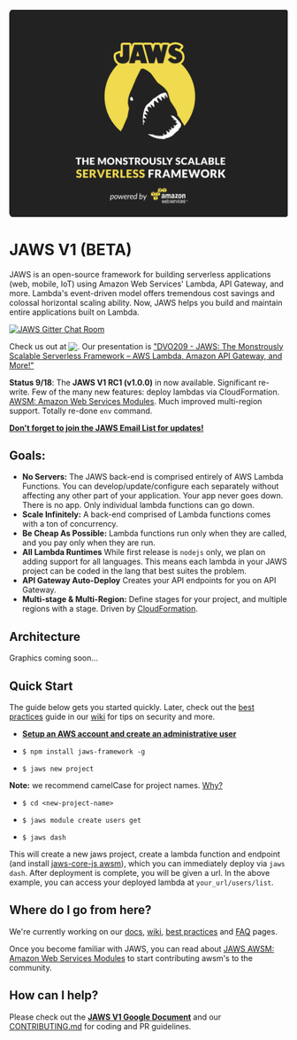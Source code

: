 ![JAWS stack javascript aws node.js express auroradb dynamodb lambda](img/jaws_framework_logo_animated_xl.gif)

JAWS V1 (BETA)
=================================

JAWS is an open-source framework for building serverless applications (web, mobile, IoT) using Amazon Web Services' Lambda, API Gateway, and more.
Lambda's event-driven model offers tremendous cost savings and colossal horizontal scaling ability.  Now, JAWS helps you
build and maintain entire applications built on Lambda.

[![JAWS Gitter Chat Room](https://badges.gitter.im/Join%20Chat.svg)](https://gitter.im/jaws-framework/JAWS?utm_source=badge&utm_medium=badge&utm_campaign=pr-badge)

Check us out at <img src="http://www.vormetric.com/sites/default/files/aws-re-invent-logo_0.png" align="absbottom">.  Our presentation is ["DVO209 - JAWS: The Monstrously Scalable Serverless Framework – AWS Lambda, Amazon API Gateway, and More!"](https://www.portal.reinvent.awsevents.com/connect/sessionDetail.ww?SESSION_ID=5494)

**Status 9/18**: The **JAWS V1 RC1 (v1.0.0)** in now available. Significant re-write.  Few of the many new features: deploy lambdas via CloudFormation. [AWSM: Amazon Web Services Modules](https://github.com/awsm-org/awsm).  Much improved multi-region support.  Totally re-done `env` command.

**[Don't forget to join the JAWS Email List for updates!](http://eepurl.com/bvz5Nj)**

## Goals:

 - **No Servers:** The JAWS back-end is comprised entirely of AWS Lambda Functions.  You can develop/update/configure each separately without affecting any other part of your application.  Your app never goes down.  There is no app.  Only individual lambda functions can go down.
 - **Scale Infinitely:**  A back-end comprised of Lambda functions comes with a ton of concurrency.
 - **Be Cheap As Possible:**  Lambda functions run only when they are called, and you pay only when they are run.
 - **All Lambda Runtimes** While first release is `nodejs` only, we plan on adding support for all languages. This means each lambda in your JAWS project can be coded in the lang that best suites the problem.
 - **API Gateway Auto-Deploy** Creates your API endpoints for you on API Gateway.
 - **Multi-stage & Multi-Region:** Define stages for your project, and multiple regions with a stage. Driven by [CloudFormation](https://aws.amazon.com/cloudformation/).

## Architecture

Graphics coming soon...

## Quick Start

The guide below gets you started quickly.  Later, check out the [best practices](https://github.com/jaws-framework/JAWS/wiki/Best-practices) guide in our  [wiki](https://github.com/jaws-framework/JAWS/wiki) for tips on security and more.

*  **[Setup an AWS account and create an administrative user](https://github.com/jaws-framework/JAWS/wiki/v1:-AWS-Account-setup)**

*  ```$ npm install jaws-framework -g```

*  ```$ jaws new project```
  
 **Note:** we recommend camelCase for project names. [Why?](https://github.com/jaws-framework/JAWS/wiki/Best-practices#project-names)

*  ```$ cd <new-project-name>```

*  ```$ jaws module create users get```

* ```$ jaws dash```

This will create a new jaws project, create a lambda function  and endpoint (and install [jaws-core-js awsm](https://github.com/jaws-framework/jaws-core-js)), which you can immediately deploy via
`jaws dash`.  After deployment is complete, you will be given a url.  In the above example, you can access your
deployed lambda at `your_url/users/list`.

## Where do I go from here?

We're currently working on our [docs](./docs/), [wiki](https://github.com/jaws-framework/JAWS/wiki), [best practices](https://github.com/jaws-framework/JAWS/wiki/Best-practices) and [FAQ](https://github.com/jaws-framework/JAWS/wiki/FAQ) pages.

Once you become familiar with JAWS, you can read about [JAWS AWSM: Amazon Web Services Modules](https://github.com/awsm-org/awsm) to start contributing awsm's to the community.

## How can I help?

Please check out the **[JAWS V1 Google Document](https://docs.google.com/document/d/1SeTgtsQc620vcwgGMZ4F2yuWVf-A3JmpTn1VT8pKYsA/edit#)** and our [CONTRIBUTING.md](./CONTRIBUTING.md) for coding and PR guidelines.
